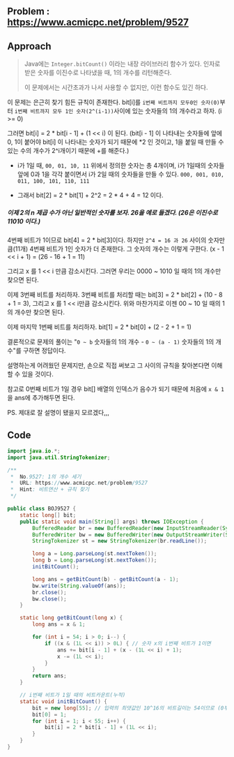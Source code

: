 ## Problem : https://www.acmicpc.net/problem/9527

## Approach

> Java에는 `Integer.bitCount()` 이라는 내장 라이브러리 함수가 있다. 인자로 받은 숫자를 이진수로 나타냈을 때, 1의 개수를 리턴해준다.
>
> 이 문제에서는 시간초과가 나서 사용할 수 없지만, 이런 함수도 있긴 하다.

이 문제는 은근히 찾기 힘든 규칙이 존재한다. bit[i]를 `i번째 비트까지 모두0인 숫자(0)`부터 `i번째 비트까지 모두 1인 숫자(2^(i-1))`사이에 있는 숫자들의 1의 개수라고 하자. (i >= 0)

그러면 bit[i] = 2 * bit[i - 1] + (1 << i) 이 된다. (bit[i - 1] 이 나타내는 숫자들에 앞에 0, 1이 붙어야 bit[i] 이 나타내는 숫자가 되기 때문에 *2 인 것이고, 1을 붙일 때 만들 수 있는 수의 개수가 2^i개이기 때문에 +를 해준다.)

- i가 1일 때, `00, 01, 10, 11` 위에서 정의한 숫자는 총 4개이며, i가 1일때의 숫자들 앞에 0과 1을 각각 붙이면서 i가 2일 때의 숫자들을 만들 수 있다. `000, 001, 010, 011, 100, 101, 110, 111`


- 그래서 bit[2] = 2 * bit[1] + 2^2 = 2 * 4 + 4 = 12 이다.

  

##### 이제 2의 n 제곱 수가 아닌 일반적인 숫자를 보자. 26을 예로 들겠다. (26은 이진수로 11010 이다.)

4번째 비트가 1이므로 bit[4] = 2 * bit[3]이다. 하지만 `2^4 = 16 과 26` 사이의 숫자만큼(11개) 4번째 비트가 1인 숫자가 더 존재한다. 그 숫자의 개수는 이렇게 구한다. (x - 1 << i + 1) = (26 - 16 + 1 = 11)

그리고 x 를 1 << i 만큼 감소시킨다. 그러면 우리는 0000 ~ 1010 일 때의 1의 개수만 찾으면 된다.

이제 3번째 비트를 처리하자. 3번째 비트를 처리할 때는 bit[3] = 2 * bit[2] + (10 - 8 + 1 = 3), 그리고 x 를 1 << i만큼 감소시킨다. 위와 마찬가지로 이젠 00 ~ 10 일 때의 1의 개수만 찾으면 된다.

이제 마지막 1번째 비트를 처리하자. bit[1] = 2 * bit[0] + (2 - 2 + 1 = 1)



결론적으로 문제의 풀이는 "`0 ~ b` 숫자들의 1의 개수 - `0 ~ (a - 1)` 숫자들의 1의 개수"를 구하면 정답이다.

설명하는게 어려웠던 문제지만, 손으로 직접 써보고 그 사이의 규칙을 찾아본다면 이해할 수 있을 것이다.

참고로 0번째 비트가 1일 경우 bit[] 배열의 인덱스가 음수가 되기 때문에 처음에 `x & 1`을 ans에 추가해두면 된다.



PS. 제대로 잘 설명이 됐을지 모르겠다,,,

## Code

```java
import java.io.*;
import java.util.StringTokenizer;

/**
 *  No.9527: 1의 개수 세기
 *  URL: https://www.acmicpc.net/problem/9527
 *  Hint: 비트연산 + 규칙 찾기
 */

public class BOJ9527 {
    static long[] bit;
    public static void main(String[] args) throws IOException {
        BufferedReader br = new BufferedReader(new InputStreamReader(System.in));
        BufferedWriter bw = new BufferedWriter(new OutputStreamWriter(System.out));
        StringTokenizer st = new StringTokenizer(br.readLine());

        long a = Long.parseLong(st.nextToken());
        long b = Long.parseLong(st.nextToken());
        initBitCount();

        long ans = getBitCount(b) - getBitCount(a - 1);
        bw.write(String.valueOf(ans));
        br.close();
        bw.close();
    }

    static long getBitCount(long x) {
        long ans = x & 1;

        for (int i = 54; i > 0; i--) {
            if ((x & (1L << i)) > 0L) { // 숫자 x의 i번째 비트가 1이면
                ans += bit[i - 1] + (x - (1L << i) + 1);
                x -= (1L << i);
            }
        }
        return ans;
    }

    // i번째 비트가 1일 때의 비트카운트(누적)
    static void initBitCount() {
        bit = new long[55]; // 입력의 최댓값인 10^16의 비트길이는 54이므로 (0부터)
        bit[0] = 1;
        for (int i = 1; i < 55; i++) {
            bit[i] = 2 * bit[i - 1] + (1L << i);
        }
    }
}
```